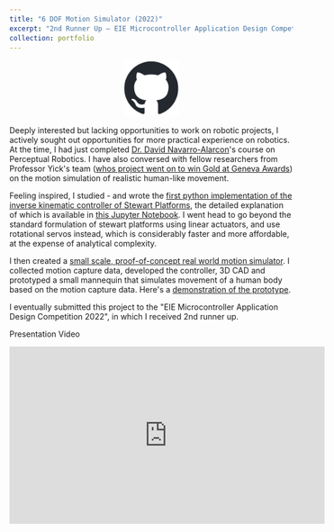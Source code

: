 ```yaml
---
title: "6 DOF Motion Simulator (2022)"
excerpt: "2nd Runner Up – EIE Microcontroller Application Design Competition 2022. <br/><img src='/images/portfolio/Cover_GIF.gif' width='600'>"
collection: portfolio
---
```



<div style="width:100%;text-align:center;">
<a href="https://github.com/Yeok-c/Stewart_Platform_Motion_Simulator"> <img src="/images/github-mark.png" width="100"> </a>
</div>

Deeply interested but lacking opportunities to work on robotic projects, I actively sought out opportunities for more practical experience on robotics. At the time, I had just completed [Dr. David Navarro-Alarcon](https://www.romi-lab.org/people)'s course on Perceptual Robotics. I have also conversed with fellow researchers from Professor Yick's team ([whos project went on to win Gold at Geneva Awards](https://www.polyu.edu.hk/media/media-releases/2023/0429_polyu-wins-record-breaking-number-of-awards-at-geneva-inventions-expo/)) on the motion simulation of realistic human-like movement. 

Feeling inspired, I studied - and wrote the [first python implementation of the inverse kinematic controller of Stewart Platforms](https://github.com/Yeok-c/Stewart_Py), the detailed explanation of which is available in [this Jupyter Notebook](https://github.com/Yeok-c/Stewart_Py/blob/main/01_Stewart_Py_Inverse_Kinematics.ipynb). I went head to go beyond the standard formulation of stewart platforms using linear actuators, and use rotational servos instead, which is considerably faster and more affordable, at the expense of analytical complexity. 

I then created a [small scale, proof-of-concept real world motion simulator](https://github.com/Yeok-c/Stewart_Platform_Motion_Simulator). I collected motion capture data, developed the controller, 3D CAD and prototyped a small mannequin that simulates movement of a human body based on the motion capture data. Here's a [demonstration of the prototype](https://connectpolyu-my.sharepoint.com/:v:/g/personal/18078696d_connect_polyu_hk/EfUZtXLRAtRKtvPQnRfG8H0BFq9Ugrqu71tGcmrLM1iN1g?e=bu1Euz). 

I eventually submitted this project to the "EIE Microcontroller Application Design Competition 2022", in which I received 2nd runner up. 

Presentation Video
<iframe width="560" height="315" src="https://www.youtube.com/embed/IOjBiIqHOO0" title="YouTube video player" frameborder="0" allow="accelerometer; autoplay; clipboard-write; encrypted-media; gyroscope; picture-in-picture; web-share" allowfullscreen></iframe>


<!-- 
<div style="max-width: 640px"><div style="position: relative; padding-bottom: 56.25%; height: 0; overflow: hidden;"><iframe src="https://connectpolyu-my.sharepoint.com/personal/18078696d_connect_polyu_hk/_layouts/15/embed.aspx?UniqueId=d3cb53ba-de63-47a1-969b-34e0cd488206&embed=%7B%22ust%22%3Afalse%2C%22hv%22%3A%22CopyEmbedCode%22%7D&referrer=OneUpFileViewer&referrerScenario=EmbedDialog.Create" width="640" height="360" frameborder="0" scrolling="no" allowfullscreen title="Final_Presentation - Copy.mp4" style="border:none; position: absolute; top: 0; left: 0; right: 0; bottom: 0; height: 100%; max-width: 100%;"></iframe></div></div> -->

